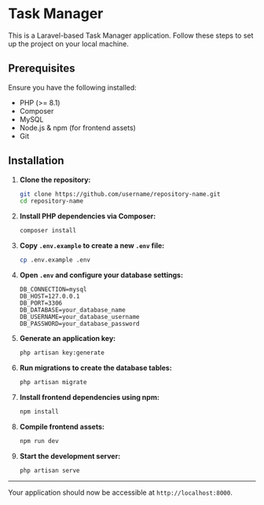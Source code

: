 # Task Manager

This is a Laravel-based Task Manager application. Follow these steps to set up the project on your local machine.

## Prerequisites

Ensure you have the following installed:
- PHP (>= 8.1)
- Composer
- MySQL
- Node.js & npm (for frontend assets)
- Git

## Installation

1. **Clone the repository:**

    ```bash
    git clone https://github.com/username/repository-name.git
    cd repository-name
    ```

2. **Install PHP dependencies via Composer:**

    ```bash
    composer install
    ```

3. **Copy `.env.example` to create a new `.env` file:**

    ```bash
    cp .env.example .env
    ```

4. **Open `.env` and configure your database settings:**

    ```env
    DB_CONNECTION=mysql
    DB_HOST=127.0.0.1
    DB_PORT=3306
    DB_DATABASE=your_database_name
    DB_USERNAME=your_database_username
    DB_PASSWORD=your_database_password
    ```

5. **Generate an application key:**

    ```bash
    php artisan key:generate
    ```

6. **Run migrations to create the database tables:**

    ```bash
    php artisan migrate
    ```

7. **Install frontend dependencies using npm:**

    ```bash
    npm install
    ```

8. **Compile frontend assets:**

    ```bash
    npm run dev
    ```

9. **Start the development server:**

    ```bash
    php artisan serve
    ```

---

Your application should now be accessible at `http://localhost:8000`.
